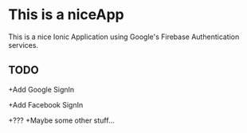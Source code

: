 # This is a niceApp
This is a nice Ionic Application using Google's Firebase Authentication services.


## TODO


+Add Google SignIn

+Add Facebook SignIn

+???
+Maybe some other stuff...
